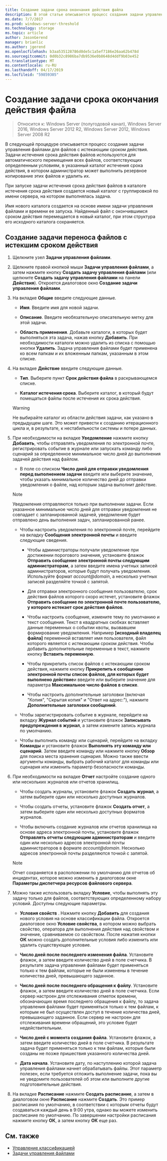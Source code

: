 ```yaml
---
title: Создание задачи срока окончания действия файла
description: В этой статье описывается процесс создания задачи управления файлами с истекающим сроком действия
ms.date: 7/7/2017
ms.prod: windows-server-threshold
ms.technology: storage
ms.topic: article
author: JasonGerend
manager: brianlic
ms.author: jgerend
ms.openlocfilehash: b3aa535128786d0de5c1a5ef7186e26aa62b478d
ms.sourcegitcommit: 0d0b32c8986ba7db9536e0b8648d4ddf9b03e452
ms.translationtype: MT
ms.contentlocale: ru-RU
ms.lasthandoff: 04/17/2019
ms.locfileid: "59859305"
---
```

# <a name="create-a-file-expiration-task"></a>Создание задачи срока окончания действия файла

> Относится к: Windows Server (полугодовой канал), Windows Server 2016, Windows Server 2012 R2, Windows Server 2012, Windows Server 2008 R2

В следующей процедуре описывается процесс создания задачи управления файлами для файлов с истекающим сроком действия. Задачи истечения срока действия файлов используются для автоматического перемещения всех файлов, соответствующих определенным условиям, в указанный каталог истечения срока действия, в котором администратор может выполнить резервное копирование этих файлов и удалить их.

При запуске задачи истечения срока действия файлов в каталоге истечения срока действия создается новый каталог с группировкой по имени сервера, на котором выполнялась задача.

Имя нового каталога создается на основе имени задачи управления файлами и времени ее запуска. Найденный файл с окончившимся сроком действия перемещается в новый каталог, при этом структура его исходного каталога сохраняется.

## <a name="to-create-a-file-expiration-task"></a>Создание задачи переноса файлов с истекшим сроком действия

1.  Щелкните узел **Задачи управления файлами**.

2.  Щелкните правой кнопкой мыши **Задачи управления файлами**, а затем нажмите кнопку **Создать задачу управления файлами** (или щелкните **Создать задачу управления файлами** на панели **Действия**). Откроется диалоговое окно **Создание задачи управления файлами**.

3.  На вкладке **Общие** введите следующие данные.

    -   **Имя**. Введите имя для новой задачи.  

    -   **Описание**. Введите необязательную описательную метку для этой задачи.  
    
    -   **Область применения**. Добавьте каталоги, в которых будет выполняться эта задача, нажав кнопку **Добавить**. При необходимости каталоги можно удалить из списка с помощью кнопки **Удалить**. Задача управления файлами будет применена ко всем папкам и их вложенным папкам, указанным в этом списке.

4.  На вкладке **Действие** введите следующие данные.

    -   **Тип**. Выберите пункт **Срок действия файла** в раскрывающемся списке.

    -   **Каталог истечения срока**. Выберите каталог, в который будут помещаться файлы после истечения их срока действия.

     > [!Warning]
     > Не выбирайте каталог из области действия задачи, как указано в предыдущем шаге. Это может привести к созданию итерационного цикла и, в результате, к нестабильности системы и потере данных.

5.  При необходимости на вкладке **Уведомление** нажмите кнопку **Добавить**, чтобы отправлять уведомления по электронной почте, регистрировать событие в журнале или запускать команду либо сценарий за определенное минимальное число дней до выполнения задачей действия над файлом.

    -   В поле со списком **Число дней для отправки уведомления перед выполнением задачи** введите или выберите значение, чтобы указать минимальное количество дней до отправки уведомления о файле, над которым задача выполнит действие.

     > [!Note]
     > Уведомления отправляются только при выполнении задачи. Если указанное минимальное число дней для отправки уведомления не совпадает с запланированной задачей, уведомление будет отправлено день выполнения задач, запланированной ранее.

    -   Чтобы настроить уведомления по электронной почте, перейдите на вкладку **Сообщения электронной почты** и введите следующие сведения.

        -   Чтобы администраторы получали уведомление при достижении порогового значения, установите флажок **Отправить сообщение электронной почты следующим администраторам**, а затем введите имена учетных записей администраторов, которые будут получать уведомления. Используйте формат *account@domain*, а несколько учетных записей разделяйте точкой с запятой.  

        -   Для отправки электронного сообщения пользователю, срок действия файлов которого скоро истечет, установите флажок **Отправить сообщение по электронной почте пользователю, у которого истекает срок действия файлов**.

        -   Чтобы настроить сообщение, измените тему по умолчанию и текст сообщения. Текст в квадратных скобках вставляет данные переменных о событии квоты, вызвавшем формирование уведомления. Например **\[исходный владелец файла\]** переменной вставляет имя пользователя, файл которого является с истекающим сроком действия. Чтобы добавить дополнительные переменные в текст, нажмите кнопку **Вставить переменную**.

        -   Чтобы прикрепить список файлов с истекающим сроком действия, нажмите кнопку **Прикрепить к сообщению электронной почты список файлов, для которых будет выполнено действие**и введите или выберите значение для параметра **Максимальное число файлов в списке**.

        -   Чтобы настроить дополнительные заголовки (включая "Копия", "Скрытая копия" и "Ответ на адрес:"), нажмите **Дополнительные заголовки сообщений**.  

    -   Чтобы зарегистрировать событие в журнале, перейдите на вкладку **Журнал событий** и установите флажок **Записывать предупреждения в журнал**, а затем измените запись журнала по умолчанию.  

    -   Чтобы выполнить команду или сценарий, перейдите на вкладку **Команды** и установите флажок **Выполнять эту команду или сценарий**. Затем введите команду или нажмите кнопку **Обзор** для поиска места хранения сценария. Можно также ввести аргументы команды, выбрать рабочий каталог для команды или сценария или изменить параметр безопасности команды.

6.  При необходимости на вкладке **Отчет** настройте создание одного или нескольких журналов или отчетов хранилищ.

    -   Чтобы создать журналы, установите флажок **Создать журнал**, а затем выберите один или несколько доступных журналов.  

    -   Чтобы создать отчеты, установите флажок **Создать отчет**, а затем выберите один или несколько доступных форматов журналов.  

    -   Чтобы включить создание журналов или отчетов хранилища на основе адреса электронной почты, установите флажок **Отправлять отчеты следующим администраторам** и введите один или несколько адресов электронной почты администраторов в формате *account@domain*. Несколько адресов электронной почты разделяются точкой с запятой.

     > [!Note]
     > Отчет сохраняется в расположении по умолчанию для отчетов об инцидентах, которое можно изменить в диалоговом окне **Параметры диспетчера ресурсов файлового сервера**.
        
7. Можно также использовать вкладку **Условие**, чтобы выполнять эту задачу только для файлов, соответствующих определенному набору условий. Доступны следующие параметры.

    -   **Условия свойств** . Нажмите кнопку **Добавить** для создания нового условия на основе классификации файла. Откроется диалоговое окно **Условие свойства**, в котором можно выбрать свойство, оператора для выполнения действия над свойством и значение, сравниваемое со свойством. После нажатия кнопки **ОК** можно создать дополнительные условия либо изменить или удалить существующее условие.

    -   **Число дней после последнего изменения файла**. Установите флажок, а затем введите количество дней в поле счетчика. В результате задача управления файлами будет применяться только к тем файлам, которые не были изменены в течение количества дней, превышающего заданное.

    -   **Число дней после последнего обращения к файлу**. Установите флажок, а затем введите количество дней в поле счетчика. Если сервер настроен для отслеживания отметок времени, обозначающих время последнего обращения к файлу, то задача управления файлами будет применяться только к тем файлам, к которым не был осуществлен доступ в течение количества дней, превышающего заданное. Если сервер не настроен для отслеживания времени обращений, это условие будет недействительным.

    -   **Число дней с момента создания файла**. Установите флажок, а затем введите количество дней в поле счетчика. В результате задача будет применяться только к тем файлам, которые были созданы не позже пришествия указанного количества дней.  

    -   **Дата начала**. Установите дату, по наступлению которой задача управления файлами начнет обрабатывать файлы. Этот параметр полезен, если требуется отложить выполнение задачи, пока вы не уведомите пользователей об этом или выполните другие подготовительные действия.

8.  На вкладке **Расписание** нажмите **Создать расписание**, а затем в диалоговом окне **Расписание** нажмите **Создать**. Это пример расписания по умолчанию, в соответствии с которым отчеты будут создаваться каждый день в 9:00 утра, однако вы можете изменить расписание по умолчанию. По завершении настройки расписания нажмите кнопку **ОК**, а затем кнопку **ОК** еще раз.

## <a name="see-also"></a>См. также

-   [Управление классификацией](classification-management.md)
-   [Задачи управления файлами](file-management-tasks.md)